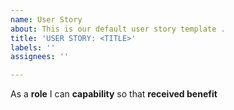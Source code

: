 ```yaml
---
name: User Story
about: This is our default user story template .
title: 'USER STORY: <TITLE>'
labels: ''
assignees: ''

---
```


As a **role** I can **capability** so that **received benefit**
